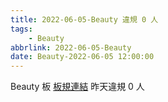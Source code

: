 ```yaml
---
title: 2022-06-05-Beauty 違規 0 人
tags:
    - Beauty
abbrlink: 2022-06-05-Beauty
date: Beauty-2022-06-05 12:00:00
---
```

Beauty 板 [板規連結](https://www.ptt.cc/bbs/Beauty/M.1630069980.A.84B.html)
昨天違規 0 人
